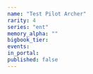 ```yaml
---
name: "Test Pilot Archer"
rarity: 4
series: "ent"
memory_alpha: ""
bigbook_tier:
events:
in_portal:
published: false
---
```


